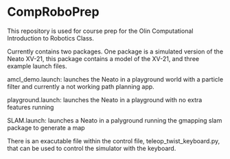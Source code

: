 CompRoboPrep
============

This repository is used for course prep for the Olin Computational Introduction to Robotics Class.

Currently contains two packages. One package is a simulated version of the Neato XV-21, this package contains a model of the XV-21, and three example launch files.

amcl_demo.launch: launches the Neato in a playground world with a particle filter and currently a not working path planning app. 

playground.launch: launches the Neato in a playground with no extra features running

SLAM.launch: launches a Neato in a palyground running the gmapping slam package to generate a map

There is an exacutable file within the control file, teleop_twist_keyboard.py, that can be used to control the simulator with the keyboard.

